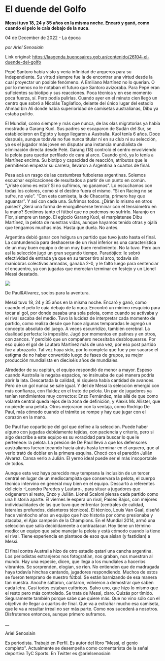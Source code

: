 # El duende del Golfo

**Messi tuvo 18, 24 y 35 años en la misma noche. Encaró y ganó, como cuando el pelo le caía debajo de la nuca.**

04 de December de 2022 - La época

_por Ariel Senosiain_

Link original: https://laagenda.buenosaires.gob.ar/contenido/26104-el-duende-del-golfo



Pepé Santoro había visto y vería infinidad de arqueros para su Independiente. Su virtud siempre fue la de encontrar una virtud desde la cual proyectar un posible fenómeno. A Emiliano Martínez no lo querían. O por lo menos no le notaban el futuro que Santoro avizoraba. Para Pepé eran suficientes su biotipo y sus reacciones. Poca técnica y en ese momento poca fuerza, sí. Pero podía pulirlas. Cuando ayer en el minuto cien llegó un centro que sobró a Nicolás Tagliafico, delante del único lugar del estadio Ahmad bin Ali donde había superioridad de camisetas australianas, Dibu ya estaba pulido.




El Mundial, como siempre y más que nunca, de las olas migratorias ya había mostrado a Garang Kuol. Sus padres se escaparon de Sudán del Sur, se establecieron en Egipto y luego llegaron a Australia. Kuol tenía 6 años. Doce después, aunque todavía no fue nunca titular ni en su club ni su selección, ya es el jugador más joven en disputar una instancia mundialista de eliminación directa desde Pelé. Garang (18) controló el centro envolviendo la pelota para quedar perfilado de cara al arco. Cuando giró, ya lo tenía a Martínez encima. Su biotipo y capacidad de reacción, atributos que le permitieron empezar su carrera, llevaron a Argentina a cuartos de final.




Pesa acá un rasgo de las costumbres futboleras argentinas. Solemos escuchar explicaciones de resultados a partir de un punto en común. “¿Viste cómo es esto? Si no sufrimos, no ganamos”. Lo escuchamos con todas los colores, como si el destino fuera el mismo. “Si en Racing no se sufre, no vale”. “Con esta camiseta, la de Chacarita, primero hay que aguantar”. Y así con cada una. Sufrimos todos. ¿Dirán lo mismo en otros países? ¿Será una forma de enorgullecerse terminar con el tensiómetro en la mano? Sentimos tanto el fútbol que no podemos no sufrirlo. Naranjo en Flor, siempre un tango. El egipcio Garang Kuol, el marplatense Dibu Martínez, la pelota de nuestras vidas, aunque hayamos tenido otras y ojalá que tengamos muchas más. Hasta que duela. No antes.




Argentina debió ganar con holgura un partido que tuvo justo hasta el final. La contundencia para deshacerse de un rival inferior es una característica de un muy buen equipo o de un muy buen rendimiento. No la tuvo. Pero aun así la selección jugó un gran segundo tiempo. Paradójico: le sobró efectividad de entrada ya que en su tercer tiro al arco, todavía sin maniobras colectivas armadas, ganaba 2-0, y le faltó luego para sentenciar el encuentro, ya con jugadas que merecían terminar en festejo y un Lionel Messi desatado.




![](https://cdn.feater.me/files/images/716586/def7dc71-62d7-409b-bedd-df448c26fcae.jpeg)




De Paul&Alvarez, socios para la aventura.




Messi tuvo 18, 24 y 35 años en la misma noche. Encaró y ganó, como cuando el pelo le caía debajo de la nuca. Encontró un mínimo resquicio para tocar al gol, por donde pasaba una sola pelota, como cuando se activaba y el rival sacaba del medio. Tuvo la lucidez de interpretar cada momento de partido, como realiza desde que hace algunas temporadas le agregó un concepto absoluto del juego. A veces escurridizo, también cerebral. La dualidad perfecta: lo imposible. Jugó por momentos en patines y en otros, con zancos. Y percibió que un compañero necesitaba desbloquearse. Por eso quiso el gol de Lautaro Martínez más de una vez, por eso post partido fue a abrazarlo. Tal vez haya sido, por lo completa que fue y por sacarse el estigma de no haber convertido luego de fases de grupos, su mejor producción mundialista en dieciséis años de mundiales.




Alrededor de su capitán, el equipo respondió de menor a mayor. Espeso cuando Australia le negaba espacios, no insinuaba de qué manera podría abrir la lata. Descartada la calidad, ni siquiera había cantidad de avances. Pero de un gol nunca se sale igual. Y del de Messi la selección emergió con más confianza, con fluidez en el trato de pelota. Un par de jugadores ya tenían rendimientos muy correctos: Enzo Fernández, más allá de que como volante central queda lejos de la zona de definición, y Alexis Ms Allister, que no pierde una pelota. Otros mejoraron con la ventaja, como Rodrigo De Paul, más cómodo cuando el trámite se rompe y hay que jugar con el corazón en la mano.




De Paul fue copartícipe del gol que define a la selección. Puede haber alguno con jugadas debidamente tejidas, con paciencia y criterio, pero si algo describe a este equipo es su voracidad para buscar lo que le pertenece: la pelota. La presión de De Paul llevó a que los defensores australianos fueran tocando hacia atrás hasta terminar en el arquero, que al verlo trató de doblar en la primera esquina. Chocó con el paredón Julián Alvarez. Cansa verlo a Julián. El yerno ideal puede ser el más insoportable de todos.




Aunque esta vez haya parecido muy temprana la inclusión de un tercer central en lugar de un mediocampista que conservara la pelota, el cuerpo técnico intervino en general muy bien en el equipo. Descartó a referentes del ciclo -Leandro Paredes y Lautaro-, para situar a jugadores que oxigenaron al resto, Enzo y Julián. Lionel Scaloni piensa cada partido como una historia aparte. El viernes le espera un rival, Países Bajos, con mejores individualidades de las que tuvo que enfrentar (centrales de calidad, laterales profundos, delanteros técnicos). El técnico, Louis Van Gaal, diseñó hace veintiocho años un equipo que hizo historia por cómo presionaba y atacaba, el Ajax campeón de la Champions. En el Mundial 2014, armó una selección que salía decididamente a contraatacar. Hoy tiene un término medio: un equipo que sabe manejar la pelota y está cómodo cuando la tiene el rival. Tiene experiencia en planteos de esos que aíslan (y fastidian) a Messi.




El final contra Australia hizo de otro estadio qatarí una cancha argentina. Los periodistas extranjeros nos fotografían, nos graban, nos muestran al mundo. Hay una especie, dicen, que llega a los mundiales a hacerlos vibrantes. Se sorprenden, elogian, se ríen. No entienden que de madrugada haya todavía hinchas cantando, jugadores respondiendo. Muchos de estos se fueron temprano de nuestro fútbol. Se están barnizando de esa manera tan nuestra. Anoche saltaron, cantaron, volvieron a demostrar que saben cada letra. Casi todos estaban eufóricos. Salvo uno, que hizo lo mismo que el resto pero más controlado. Se trata de Messi, claro. Quizás por tímido. Seguramente también porque sabe que quiere más. Que no vino sólo con el objetivo de llegar a cuartos de final. Que va a extrañar mucho esa camiseta, que le va a resultar irreal no ser más parte. Como nos sucederá a nosotros. Disfrutemos entonces, aunque primero suframos.




\_\_




Ariel Senosiain




Es periodista. Trabajó en Perfil. Es autor del libro "Messi, el genio completo". Actualmente se desempeña como comentarista de la señal deportiva TyC Sports. En Twitter es @arielsenosiain



